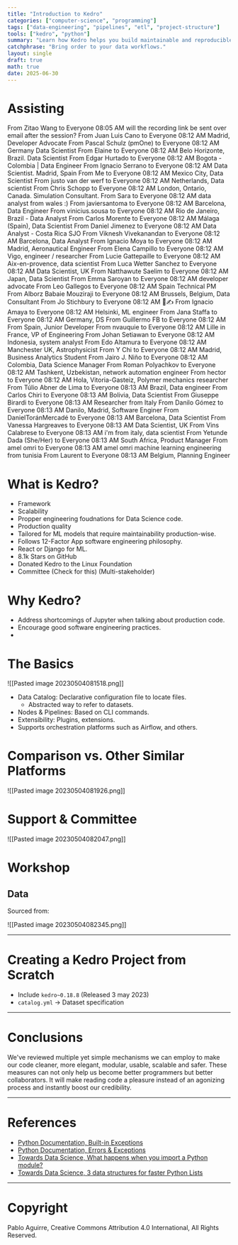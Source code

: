 ```yaml
---
title: "Introduction to Kedro"
categories: ["computer-science", "programming"]
tags: ["data-engineering", "pipelines", "etl", "project-structure"]
tools: ["kedro", "python"]
summary: "Learn how Kedro helps you build maintainable and reproducible data science pipelines using best engineering practices."
catchphrase: "Bring order to your data workflows."
layout: single
draft: true
math: true
date: 2025-06-30
---
```


# Assisting

From Zitao Wang to Everyone 08:05 AM
will the recording link be sent over email after the session?
From Juan Luis Cano to Everyone 08:12 AM
Madrid, Developer Advocate
From Pascal Schulz (pmOne) to Everyone 08:12 AM
Germany Data Scientist
From Elaine to Everyone 08:12 AM
Belo Horizonte, Brazil. Data Scientist
From Edgar Hurtado to Everyone 08:12 AM
Bogota - Colombia | Data Engineer
From Ignacio Serrano to Everyone 08:12 AM
Data Scientist. Madrid, Spain
From Me to Everyone 08:12 AM
Mexico City, Data Scientist
From justo van der werf to Everyone 08:12 AM
Netherlands, Data scientist
From Chris Schopp to Everyone 08:12 AM
London, Ontario, Canada.
Simulation Consultant.
From Sara to Everyone 08:12 AM
data analyst from wales :)
From javiersantoma to Everyone 08:12 AM
Barcelona, Data Engineer
From vinicius.sousa to Everyone 08:12 AM
Rio de Janeiro, Brazil - Data Analyst
From Carlos Morente to Everyone 08:12 AM
Málaga (Spain), Data Scientist
From Daniel Jimenez to Everyone 08:12 AM
Data Analyst - Costa Rica SJO
From Viknesh Vivekanandan to Everyone 08:12 AM
Barcelona, Data Analyst
From Ignacio Moya to Everyone 08:12 AM
Madrid, Aeronautical Engineer
From Elena Campillo to Everyone 08:12 AM
Vigo, engineer / researcher
From Lucie Gattepaille to Everyone 08:12 AM
Aix-en-provence, data scientist
From Luca Wetter Sanchez to Everyone 08:12 AM
Data Scientist, UK
From Natthawute Saelim to Everyone 08:12 AM
Japan, Data Scientist
From Emma Saroyan to Everyone 08:12 AM
developer advocate
From Leo Gallegos to Everyone 08:12 AM
Spain Technical PM
From Alborz Babaie Mouziraji to Everyone 08:12 AM
Brussels, Belgium, Data Consultant
From Jo Stichbury to Everyone 08:12 AM
🏴󠁧󠁢󠁷󠁬󠁳󠁿✍️
From Ignacio Amaya to Everyone 08:12 AM
Helsinki, ML engineer
From Jana Staffa to Everyone 08:12 AM
Germany, DS
From Guillermo FB to Everyone 08:12 AM
From Spain, Junior Developer
From nvauquie to Everyone 08:12 AM
Lille in France, VP of Engineering
From Johan Setiawan to Everyone 08:12 AM
Indonesia, system analyst
From Edo Altamura to Everyone 08:12 AM
Manchester UK, Astrophysicist
From Y Chi to Everyone 08:12 AM
Madrid, Business Analytics Student
From Jairo J. Niño to Everyone 08:12 AM
Colombia, Data Science Manager
From Roman Polyachkov to Everyone 08:12 AM
Tashkent, Uzbekistan, network automation engineer
From hector to Everyone 08:12 AM
Hola, Vitoria-Gasteiz, Polymer mechanics researcher
From Túlio Abner de Lima to Everyone 08:13 AM
Brazil, Data engineer
From Carlos Chiri to Everyone 08:13 AM
Bolivia, Data Scientist
From Giuseppe Birardi to Everyone 08:13 AM
Researcher from Italy
From Danilo Gómez to Everyone 08:13 AM
Danilo, Madrid, Software Enginer
From DanielToránMercadé to Everyone 08:13 AM
Barcelona, Data Scientist
From Vanessa Hargreaves to Everyone 08:13 AM
Data Scientist, UK
From Vins Calabrese to Everyone 08:13 AM
i'm from italy, data scientist
From Yetunde Dada (She/Her) to Everyone 08:13 AM
South Africa, Product Manager
From amel omri to Everyone 08:13 AM
amel omri machine learning engineering from tunisia
From Laurent to Everyone 08:13 AM
Belgium, Planning Engineer

# What is Kedro?

- Framework
- Scalability
- Propper engineering foudnations for Data Science code.
- Production quality
- Tailored for ML models that require maintainability production-wise.
- Follows 12-Factor App software engineering philosophy.
- React or Django for ML.
- 8.1k Stars on GitHub
- Donated Kedro to the Linux Foundation
- Committee (Check for this) (Multi-stakeholder)

# Why Kedro?

- Address shortcomings of Jupyter when talking about production code.
- Encourage good software engineering practices.
-

# The Basics

![[Pasted image 20230504081518.png]]

- Data Catalog: Declarative configuration file to locate files.
  - Abstracted way to refer to datasets.
- Nodes & Pipelines: Based on CLI commands.
- Extensibility: Plugins, extensions.
- Supports orchestration platforms such as Airflow, and others.

# Comparison vs. Other Similar Platforms

![[Pasted image 20230504081926.png]]

# Support & Committee

![[Pasted image 20230504082047.png]]

# Workshop

## Data

Sourced from:

![[Pasted image 20230504082345.png]]

---

# Creating a Kedro Project from Scratch

- Include `kedro~0.18.8` (Released 3 may 2023)
- `catalog.yml` -> Dataset specification

---

# Conclusions

We've reviewed multiple yet simple mechanisms we can employ to make our code cleaner, more elegant, modular, usable, scalable and safer. These measures can not only help us become better programmers but better collaborators. It will make reading code a pleasure instead of an agonizing process and instantly boost our credibility.

---

# References

- [Python Documentation, Built-in Exceptions](https://docs.python.org/3/library/exceptions.html)
- [Python Documentation, Errors & Exceptions](https://docs.python.org/3/tutorial/errors.html)
- [Towards Data Science, What happens when you import a Python module?](https://towardsdatascience.com/what-happens-when-you-import-a-python-module-ad6c0efd2640)
- [Towards Data Science, 3 data structures for faster Python Lists](https://towardsdatascience.com/3-data-structures-for-faster-python-lists-f29a7e9c2f92)

---

# Copyright

Pablo Aguirre, Creative Commons Attribution 4.0 International, All Rights Reserved.
